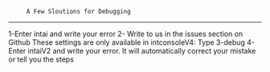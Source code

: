          A Few Sloutions for Debugging
-----------------------------------------------
1-Enter intai and write your error
2- Write to us in the issues section on Github
These settings are only available in intconsoleV4:
Type 3-debug
4-Enter intaiV2 and write your error. It will automatically correct your mistake or tell you the steps